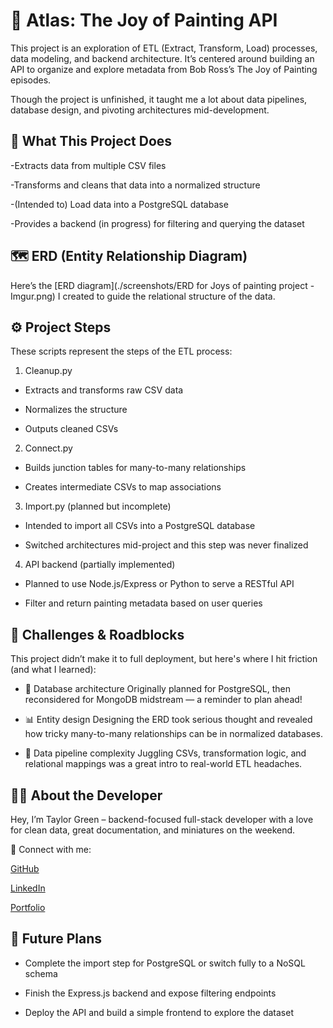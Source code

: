 # 🎨 Atlas: The Joy of Painting API
This project is an exploration of ETL (Extract, Transform, Load) processes, data modeling, and backend architecture. It’s centered around building an API to organize and explore metadata from Bob Ross’s The Joy of Painting episodes.

Though the project is unfinished, it taught me a lot about data pipelines, database design, and pivoting architectures mid-development.

## 🧩 What This Project Does
-Extracts data from multiple CSV files

-Transforms and cleans that data into a normalized structure

-(Intended to) Load data into a PostgreSQL database

-Provides a backend (in progress) for filtering and querying the dataset

## 🗺 ERD (Entity Relationship Diagram)
Here’s the [ERD diagram](./screenshots/ERD for Joys of painting project - Imgur.png) I created to guide the relational structure of the data.

## ⚙️ Project Steps
These scripts represent the steps of the ETL process:

1. Cleanup.py

- Extracts and transforms raw CSV data

- Normalizes the structure

- Outputs cleaned CSVs

2. Connect.py

- Builds junction tables for many-to-many relationships

- Creates intermediate CSVs to map associations

3. Import.py (planned but incomplete)

- Intended to import all CSVs into a PostgreSQL database

- Switched architectures mid-project and this step was never finalized

4. API backend (partially implemented)

- Planned to use Node.js/Express or Python to serve a RESTful API

- Filter and return painting metadata based on user queries

## 🚧 Challenges & Roadblocks
This project didn’t make it to full deployment, but here's where I hit friction (and what I learned):

- 🧱 Database architecture
Originally planned for PostgreSQL, then reconsidered for MongoDB midstream — a reminder to plan ahead!

- 📊 Entity design
Designing the ERD took serious thought and revealed how tricky many-to-many relationships can be in normalized databases.

- 🔁 Data pipeline complexity
Juggling CSVs, transformation logic, and relational mappings was a great intro to real-world ETL headaches.

## 🙋‍♂️ About the Developer
Hey, I’m Taylor Green – backend-focused full-stack developer with a love for clean data, great documentation, and miniatures on the weekend.

🔗 Connect with me:

[GitHub](https://github.com/Greentaylor27)

[LinkedIn](https://www.linkedin.com/in/greentaylor27/)

[Portfolio](https://github.com/Greentaylor27?tab=repositories)

## 🧠 Future Plans

- Complete the import step for PostgreSQL or switch fully to a NoSQL schema

- Finish the Express.js backend and expose filtering endpoints

- Deploy the API and build a simple frontend to explore the dataset


